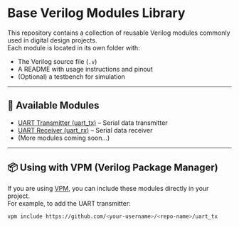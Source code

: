 # Base Verilog Modules Library

This repository contains a collection of reusable Verilog modules commonly used in digital design projects.  
Each module is located in its own folder with:
- The Verilog source file (`.v`)
- A README with usage instructions and pinout
- (Optional) a testbench for simulation

---

## 📂 Available Modules

- [UART Transmitter (uart_tx)](./uart_tx) – Serial data transmitter
- [UART Receiver (uart_rx)](./uart_rx) – Serial data receiver
- (More modules coming soon...)

---

## 📦 Using with VPM (Verilog Package Manager)

If you are using [VPM](https://github.com/getinstachip/vpm), you can include these modules directly in your project.  
For example, to add the UART transmitter:

```bash
vpm include https://github.com/<your-username>/<repo-name>/uart_tx
